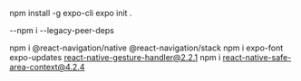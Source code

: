 npm install -g expo-cli
expo init .

--npm i --legacy-peer-deps

npm i @react-navigation/native @react-navigation/stack
npm i expo-font expo-updates react-native-gesture-handler@2.2.1
npm i react-native-safe-area-context@4.2.4
